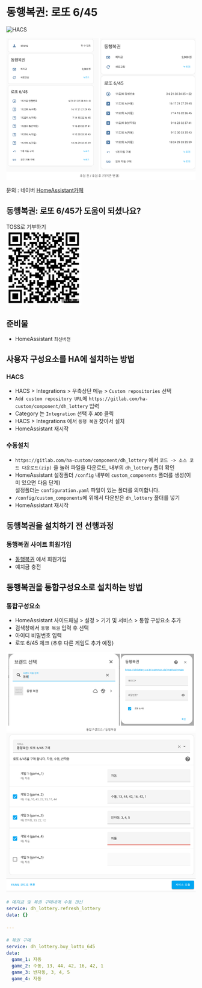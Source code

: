 # 동행복권: 로또 6/45

![HACS][hacs-shield]

<img src="./images/showcase.png" title="Showcase" alt="Showcase" />

문의 : 네이버 [HomeAssistant카페](https://cafe.naver.com/koreassistant)

## 동행복권: 로또 6/45가 도움이 되셨나요?
TOSS로 기부하기  
<img src="./images/toss-donation.png" title="TOSS Donation" width="200"  alt="TOSS Donation"/>

## 준비물
- HomeAssistant `최신버전`


## 사용자 구성요소를 HA에 설치하는 방법
### HACS
- HACS > Integrations > 우측상단 메뉴 > `Custom repositories` 선택
- `Add custom repository URL`에 `https://gitlab.com/ha-custom/component/dh_lottery` 입력
- Category 는 `Integration` 선택 후 `ADD` 클릭
- HACS > Integrations 에서 `동행 복권` 찾아서 설치
- HomeAssistant 재시작

### 수동설치
- `https://gitlab.com/ha-custom/component/dh_lottery` 에서 `코드 -> 소스 코드 다운로드(zip)` 을 눌러 파일을 다운로드, 내부의 `dh_lottery` 폴더 확인
- HomeAssistant 설정폴더 `/config` 내부에 `custom_components` 폴더를 생성(이미 있으면 다음 단계)<br/>설정폴더는 `configuration.yaml` 파일이 있는 폴더를 의미합니다.
- `/config/custom_components`에 위에서 다운받은 `dh_lottery` 폴더를 넣기
- HomeAssistant 재시작

## 동행복권을 설치하기 전 선행과정
### 동행복권 사이트 회원가입
- [동행복권](https://dhlottery.co.kr/common.do?method=main) 에서 회원가입
- 예치금 충전


## 동행복권을 통합구성요소로 설치하는 방법
### 통합구성요소
- HomeAssistant 사이드패널 > 설정 > 기기 및 서비스 > 통합 구성요소 추가
- 검색창에서 `동행 복권` 입력 후 선택
- 아이디 비밀번호 입력
- 로또 6/45 체크 (추후 다른 게임도 추가 예정)

<img src="./images/config_flow.png" title="ConfigFlow" alt="ConfigFlow" />
<img src="./images/service.png" title="Service" alt="Service" />

```yaml
# 예치금 및 복권 구매내역 수동 갠신
service: dh_lottery.refresh_lottery
data: {}

---

# 복권 구매
service: dh_lottery.buy_lotto_645
data:
  game_1: 자동
  game_2: 수동, 13, 44, 42, 16, 42, 1
  game_3: 반자동, 3, 4, 5
  game_4: 자동

```


[hacs-shield]: https://img.shields.io/badge/HACS-Custom-red.svg